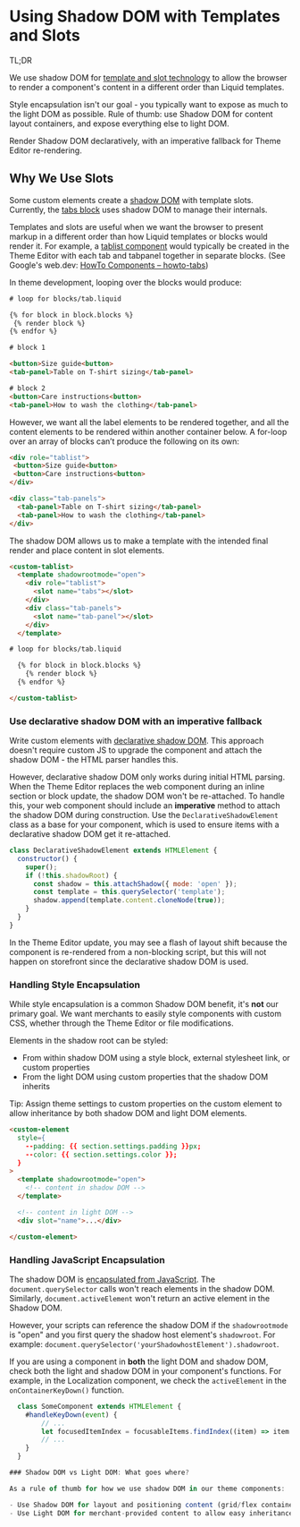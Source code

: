 # Using Shadow DOM with Templates and Slots

TL;DR

We use shadow DOM for [template and slot technology](https://developer.mozilla.org/en-US/docs/Web/Web_Components/Using_templates_and_slots) to allow the browser to render a component's content in a different order than Liquid templates.

Style encapsulation isn't our goal - you typically want to expose as much to the light DOM as possible. Rule of thumb: use Shadow DOM for content layout containers, and expose everything else to light DOM.

Render Shadow DOM declaratively, with an imperative fallback for Theme Editor re-rendering.

## Why We Use Slots

Some custom elements create a [shadow DOM](https://developer.mozilla.org/en-US/docs/Web/Web_Components/Using_shadow_DOM) with template slots. Currently, the [tabs block](https://github.com/Shopify/horizon/blob/main/blocks/tabs.liquid) uses shadow DOM to manage their internals.

Templates and slots are useful when we want the browser to present markup in a different order than how Liquid templates or blocks would render it. For example, a [tablist component](https://www.w3.org/WAI/ARIA/apg/patterns/tabs/) would typically be created in the Theme Editor with each tab and tabpanel together in separate blocks. (See Google's web.dev: [HowTo Components – howto-tabs](https://web.dev/articles/components-howto-tabs))

In theme development, looping over the blocks would produce:

```html
# loop for blocks/tab.liquid

{% for block in block.blocks %}
 {% render block %}
{% endfor %}

# block 1

<button>Size guide<button>
<tab-panel>Table on T-shirt sizing</tab-panel>

# block 2
<button>Care instructions<button>
<tab-panel>How to wash the clothing</tab-panel>
```

However, we want all the label elements to be rendered together, and all the content elements to be rendered within another container below.  A for-loop over an array of blocks can’t produce the following on its own:

```html
<div role="tablist">
 <button>Size guide<button>
 <button>Care instructions<button>
</div>

<div class="tab-panels">
  <tab-panel>Table on T-shirt sizing</tab-panel>
  <tab-panel>How to wash the clothing</tab-panel>
</div>
```

The shadow DOM allows us to make a template with the intended final render and place content in slot elements.

```html
<custom-tablist>
  <template shadowrootmode="open">
    <div role="tablist">
      <slot name="tabs"></slot>
    </div>
    <div class="tab-panels">
      <slot name="tab-panel"></slot>
    </div>
  </template>

# loop for blocks/tab.liquid

  {% for block in block.blocks %}
    {% render block %}
  {% endfor %}

</custom-tablist>
```

### Use declarative shadow DOM with an imperative fallback

Write custom elements with [declarative shadow DOM](https://developer.mozilla.org/en-US/docs/Web/Web_Components/Using_shadow_DOM#declarative_shadow_dom). This approach doesn't require custom JS to upgrade the component and attach the shadow DOM - the HTML parser handles this.

However, declarative shadow DOM only works during initial HTML parsing. When the Theme Editor replaces the web component during an inline section or block update, the shadow DOM won't be re-attached. To handle this, your web component should include an **imperative** method to attach the shadow DOM during construction. Use the `DeclarativeShadowElement` class as a base for your component, which is used to ensure items with a declarative shadow DOM get it re-attached.

```js
class DeclarativeShadowElement extends HTMLElement {
  constructor() {
    super();
    if (!this.shadowRoot) {
      const shadow = this.attachShadow({ mode: 'open' });
      const template = this.querySelector('template');
      shadow.append(template.content.cloneNode(true));
    }
  }
}
```

In the Theme Editor update, you may see a flash of layout shift because the component is re-rendered from a non-blocking script, but this will not happen on storefront since the declarative shadow DOM is used.

### Handling Style Encapsulation

While style encapsulation is a common Shadow DOM benefit, it's **not** our primary goal. We want merchants to easily style components with custom CSS, whether through the Theme Editor or file modifications.

Elements in the shadow root can be styled:

- From within shadow DOM using a style block, external stylesheet link, or custom properties
- From the light DOM using custom properties that the shadow DOM inherits

Tip: Assign theme settings to custom properties on the custom element to allow inheritance by both shadow DOM and light DOM elements.

```html
<custom-element
  style={
    --padding: {{ section.settings.padding }}px;
    --color: {{ section.settings.color }};
  }
>
  <template shadowrootmode="open">
    <!-- content in shadow DOM -->
  </template>

  <!-- content in light DOM -->
  <div slot="name">...</div>

</custom-element>
```

### Handling JavaScript Encapsulation

The shadow DOM is [encapsulated from JavaScript](https://developer.mozilla.org/en-US/docs/Web/API/Web_components/Using_shadow_DOM#encapsulation_from_javascript). The `document.querySelector` calls won't reach elements in the shadow DOM. Similarly, `document.activeElement` won't return an active element in the Shadow DOM. 

However, your scripts can reference the shadow DOM if the `shadowrootmode` is "open" and you first query the shadow host element's `shadowroot`.  For example: `document.querySelector('yourShadowhostElement').shadowroot`.

If you are using a component in **both** the light DOM and shadow DOM, check both the light and shadow DOM in your component's functions. For example, in the Localization component, we check the `activeElement` in the `onContainerKeyDown()` function.

```js
  class SomeComponent extends HTMLElement {
    #handleKeyDown(event) {
        // ...
        let focusedItemIndex = focusableItems.findIndex((item) => item === this.getRootNode().activeElement || item === document.activeElement);
        // ...
    }
  }

### Shadow DOM vs Light DOM: What goes where?

As a rule of thumb for how we use shadow DOM in our theme components:

- Use Shadow DOM for layout and positioning content (grid/flex containers), as these typically need unique styling not shared with or inherited from the rest of the theme
- Use Light DOM for merchant-provided content to allow easy inheritance of theme-wide CSS declarations and helper classes. For example, a `.is-hidden` or `.color-scheme-1` class set in the main stylesheet is not accessible in the shadow DOM, but you would want it accessible to slotted content.
